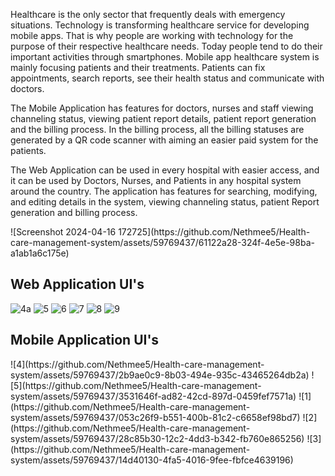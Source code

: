 <p>Healthcare is the only sector that frequently deals with emergency situations. Technology is transforming healthcare service for developing mobile apps. That is why people are working with technology for the purpose of their respective healthcare needs. Today people tend to do their important activities through smartphones. Mobile app healthcare system is mainly focusing patients and their treatments. Patients can fix appointments, search reports, see their health status and communicate with doctors. </p>

<p>The Mobile Application has features for doctors, nurses and staff viewing channeling status, viewing patient report details, patient report generation and the billing process. In the billing process, all the billing statuses are generated by a QR code scanner with aiming an easier paid system for the patients.</p>

<p>The Web Application can be used in every hospital with easier access, and it can be used by Doctors, Nurses, and Patients in any hospital system around the country. The application has features for searching, modifying, and editing details in the system, viewing channeling status, patient Report generation and billing process.</p>
![Screenshot 2024-04-16 172725](https://github.com/Nethmee5/Health-care-management-system/assets/59769437/61122a28-324f-4e5e-98ba-a1ab1a6c175e)
<h2>Web Application UI's</h2>

![4a](https://github.com/Nethmee5/Health-care-management-system/assets/59769437/2bc43a5e-ce2c-4e9d-8af8-1b6b1be51c45)
![5](https://github.com/Nethmee5/Health-care-management-system/assets/59769437/65cd44f2-b991-4411-a83d-bb70a4263168)
![6](https://github.com/Nethmee5/Health-care-management-system/assets/59769437/f846826f-66ce-400d-9a84-631330c982f1)
![7](https://github.com/Nethmee5/Health-care-management-system/assets/59769437/d671e798-c65f-436d-abbb-1efb1117f380)
![8](https://github.com/Nethmee5/Health-care-management-system/assets/59769437/a6a34042-682b-485f-ad5a-5d088e7e3ddd)
![9](https://github.com/Nethmee5/Health-care-management-system/assets/59769437/b43cdd32-971e-4b1e-a950-050addcb7b01)


<h2>Mobile Application UI's</h2>
![4](https://github.com/Nethmee5/Health-care-management-system/assets/59769437/2b9ae0c9-8b03-494e-935c-43465264db2a)
![5](https://github.com/Nethmee5/Health-care-management-system/assets/59769437/3531646f-ad82-42cd-897d-0459fef7571a)
![1](https://github.com/Nethmee5/Health-care-management-system/assets/59769437/053c26f9-b551-400b-81c2-c6658ef98bd7)
![2](https://github.com/Nethmee5/Health-care-management-system/assets/59769437/28c85b30-12c2-4dd3-b342-fb760e865256)
![3](https://github.com/Nethmee5/Health-care-management-system/assets/59769437/14d40130-4fa5-4016-9fee-fbfce4639196)

